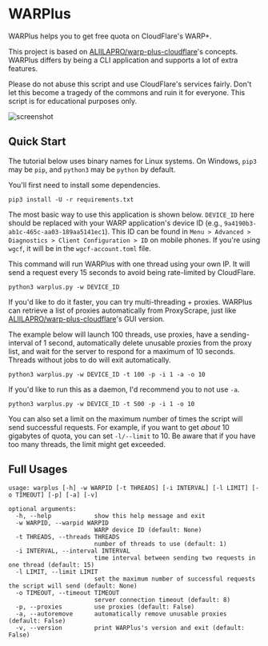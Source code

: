 # WARPlus

WARPlus helps you to get free quota on CloudFlare's WARP+.

This project is based on [ALIILAPRO/warp-plus-cloudflare](https://github.com/ALIILAPRO/warp-plus-cloudflare)'s concepts. WARPlus differs by being a CLI application and supports a lot of extra features.

Please do not abuse this script and use CloudFlare's services fairly. Don't let this become a tragedy of the commons  and ruin it for everyone. This script is for educational purposes only.

![screenshot](https://user-images.githubusercontent.com/21986859/103475930-77397c80-4da9-11eb-8e84-a780c3e0ea21.png)

## Quick Start

The tutorial below uses binary names for Linux systems. On Windows, `pip3` may be `pip`, and `python3` may be `python` by default.

You'll first need to install some dependencies.

```shell
pip3 install -U -r requirements.txt
```

The most basic way to use this application is shown below. `DEVICE_ID` here should be replaced with your WARP application's device ID (e.g., `9a4190b3-ab1c-465c-aa03-189aa5141ec1`). This ID can be found in `Menu > Advanced > Diagnostics > Client Configuration > ID` on mobile phones. If you're using `wgcf`, it will be in the `wgcf-account.toml` file.

This command will run WARPlus with one thread using your own IP. It will send a request every 15 seconds to avoid being rate-limited by CloudFlare.

```shell
python3 warplus.py -w DEVICE_ID
```

If you'd like to do it faster, you can try multi-threading + proxies. WARPlus can retrieve a list of proxies automatically from ProxyScrape, just like [ALIILAPRO/warp-plus-cloudflare](https://github.com/ALIILAPRO/warp-plus-cloudflare)'s GUI version.

The example below will launch 100 threads, use proxies, have a sending-interval of 1 second, automatically delete unusable proxies from the proxy list, and wait for the server to respond for a maximum of 10 seconds. Threads without jobs to do will exit automatically.

```shell
python3 warplus.py -w DEVICE_ID -t 100 -p -i 1 -a -o 10
```

If you'd like to run this as a daemon, I'd recommend you to not use `-a`.

```shell
python3 warplus.py -w DEVICE_ID -t 500 -p -i 1 -o 10
```

You can also set a limit on the maximum number of times the script will send successful requests. For example, if you want to get *about* 10 gigabytes of quota, you can set `-l/--limit` to 10. Be aware that if you have too many threads, the limit might get exceeded.

## Full Usages

```console
usage: warplus [-h] -w WARPID [-t THREADS] [-i INTERVAL] [-l LIMIT] [-o TIMEOUT] [-p] [-a] [-v]

optional arguments:
  -h, --help            show this help message and exit
  -w WARPID, --warpid WARPID
                        WARP device ID (default: None)
  -t THREADS, --threads THREADS
                        number of threads to use (default: 1)
  -i INTERVAL, --interval INTERVAL
                        time interval between sending two requests in one thread (default: 15)
  -l LIMIT, --limit LIMIT
                        set the maximum number of successful requests the script will send (default: None)
  -o TIMEOUT, --timeout TIMEOUT
                        server connection timeout (default: 8)
  -p, --proxies         use proxies (default: False)
  -a, --autoremove      automatically remove unusable proxies (default: False)
  -v, --version         print WARPlus's version and exit (default: False)

```

